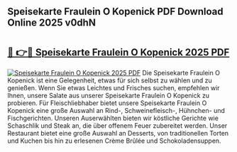 ## Speisekarte Fraulein O Kopenick PDF Download Online 2025 v0dhN

# <h2><a href="http://gc8g5b.nevu.top/?p=Speisekarte+Fraulein+O+Kopenick">🔗 👉🔴 Speisekarte Fraulein O Kopenick 2025 PDF</a></h2>

[![Speisekarte Fraulein O Kopenick 2025 PDF](https://i.imgur.com/dBaPXMq.png)](http://gc8g5b.nevu.top/?p=Speisekarte+Fraulein+O+Kopenick)
Die Speisekarte Fraulein O Kopenick ist eine Gelegenheit, etwas für sich selbst zu wählen und zu genießen. Wenn Sie etwas Leichtes und Frisches suchen, empfehlen wir Ihnen, unsere Salate aus unserer Speisekarte Fraulein O Kopenick zu probieren. Für Fleischliebhaber bietet unsere Speisekarte Fraulein O Kopenick eine große Auswahl an Rind-, Schweinefleisch-, Hühnchen- und Fischgerichten. Unseren Auserwählten bieten wir köstliche Gerichte wie Schaschlik und Steak an, die über offenem Feuer zubereitet werden. Unser Restaurant bietet eine große Auswahl an Desserts, von traditionellen Torten und Kuchen bis hin zu erlesenen Crème Brûlée und Schokoladensuppen.
